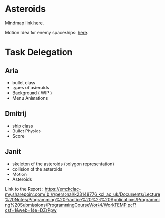 # Asteroids

Mindmap link [here](https://coggle.it/diagram/Z9GBtkGNzdcZ32hz/t/delegation/e9d66761f34746b5971931e65bfa979950f5116c8969678dbbcac67cc78f7f64).

Motion Idea for enemy spaceships: [here](https://natureofcode.com/autonomous-agents/). 


# Task Delegation

## Aria
- bullet class
- types of asteroids
- Background ( WIP )
- Menu Animations
## Dmitrij
- ship class
- Bullet Physics
- Score 
## Janit
- skeleton of the asteroids (polygon representation)
- collision of the asteroids
- Motion
- Asteroids


Link to the Report : https://emckclac-my.sharepoint.com/:b:/r/personal/k23148776_kcl_ac_uk/Documents/Lecture%20Notes/Programming%20Practice%20%26%20Applications/Programming%20Submissions/ProgrammingCourseWork4/WorkTEMP.pdf?csf=1&web=1&e=DZrPpw

